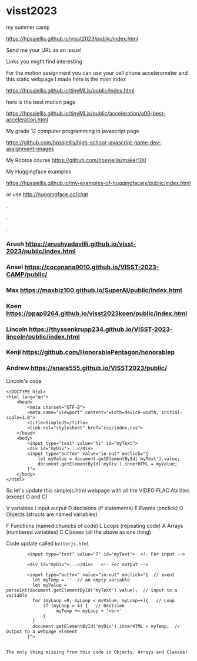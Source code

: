 # visst2023
my summer camp


https://hpssjellis.github.io/visst2023/public/index.html



Send me your URL as an issue!

Links you might find interesting

For the motion assignment you can use your cell phone accelerometer and this static webpage I made here is the main index

https://hpssjellis.github.io/tinyMLjs/public/index.html

here is the best motion page 

https://hpssjellis.github.io/tinyMLjs/public/acceleration/a00-best-acceleration.html



My grade 12 computer programming in javascript page

https://github.com/hpssjellis/high-school-javascript-game-dev-assignment-images

My Robtos course
https://github.com/hpssjellis/maker100

My Huggingface examples

https://hpssjellis.github.io/my-examples-of-huggingfacejs/public/index.html

or use http://huggingface.co/chat

.

.


.

### Arush    https://arushyadavilli.github.io/visst-2023/public/index.html

###  Ansel   https://coconana9010.github.io/VISST-2023-CAMP/public/

###  Max  https://maxbiz100.github.io/SuperAI/public/index.html

###  Koen  https://ppap9264.github.io/visst2023koen/public/index.html

### Lincoln https://thyssenkrupp234.github.io/VISST-2023-lincoln/public/index.html

### Kenji   https://github.com/HonorablePentagon/honorablep

### Andrew https://snare555.github.io/VISST2023/public/






Lincoln's code

```
<!DOCTYPE html>
<html lang="en">
    <head>
        <meta charset="UTF-8">
        <meta name="viewport" content="width=device-width, initial-scale=1.0">
        <title>SimpleJS</title>
        <link rel="stylesheet" href="css/index.css">
    </head>
    <body>
        <input type="text" value="hi" id="myText">
        <div id="myDiv">...</div>
        <input type="button" value="in-out" onclick="{
            let myValue = document.getElementById('myText').value;
            document.getElementById('myDiv').innerHTML = myValue;
        }">
    </body>
</html>
```



So let's update this simplejs.html webpage with all the VIDEO FLAC Abilities (except O and C)

V variables
I input output
D decisions (if statements)
E Events (onclick)
O Objects (structs are named variables)

F Functions (named chuncks of code)
L Loops (repeating code)
A Arrays (numbered variables)
C Classes (all the above as one thing)



Code update called ```betterjs.html```

```
        <input type="text" value="7" id="myText">  <!- For input -->

        <div id="myDiv">...</div>   <!- For output -->

        <input type="button" value="in-out" onclick="{  // event
          let myTemp = ''  // an empty variable
          let myValue = parseInt(document.getElementById('myText').value);  // input to a variable
          for (myLoop =0; myLoop < myValue; myLoop++){   // Loop
              if (myLoop > 4) {   // Decision
                   myTemp += myLoop + '<br>'
              }   
          }
          document.getElementById('myDiv').innerHTML = myTemp;  // Output to a webpage element
        }">


The only thing missing from this code is Objects, Arrays and Classes!

```





